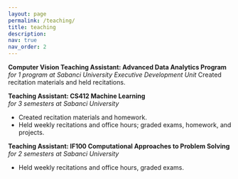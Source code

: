 ```yaml
---
layout: page
permalink: /teaching/
title: teaching
description: 
nav: true
nav_order: 2
---
```


**Computer Vision Teaching Assistant: Advanced Data Analytics Program**  
*for 1 program at Sabanci University Executive Development Unit*
Created recitation materials and held recitations.

**Teaching Assistant: CS412 Machine Learning**  
*for 3 semesters at Sabanci University*
- Created recitation materials and homework.
- Held weekly recitations and office hours; graded exams, homework, and projects.

**Teaching Assistant: IF100 Computational Approaches to Problem Solving**  
*for 2 semesters at Sabanci University*
- Held weekly recitations and office hours, graded exams.

